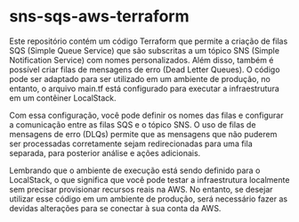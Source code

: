 # sns-sqs-aws-terraform
Este repositório contém um código Terraform que permite a criação de filas SQS (Simple Queue Service) que são subscritas a um tópico SNS (Simple Notification Service) com nomes personalizados. Além disso, também é possível criar filas de mensagens de erro (Dead Letter Queues). O código pode ser adaptado para ser utilizado em um ambiente de produção, no entanto, o arquivo main.tf está configurado para executar a infraestrutura em um contêiner LocalStack.

Com essa configuração, você pode definir os nomes das filas e configurar a comunicação entre as filas SQS e o tópico SNS. O uso de filas de mensagens de erro (DLQs) permite que as mensagens que não puderem ser processadas corretamente sejam redirecionadas para uma fila separada, para posterior análise e ações adicionais.

Lembrando que o ambiente de execução está sendo definido para o LocalStack, o que significa que você pode testar a infraestrutura localmente sem precisar provisionar recursos reais na AWS. No entanto, se desejar utilizar esse código em um ambiente de produção, será necessário fazer as devidas alterações para se conectar à sua conta da AWS.
